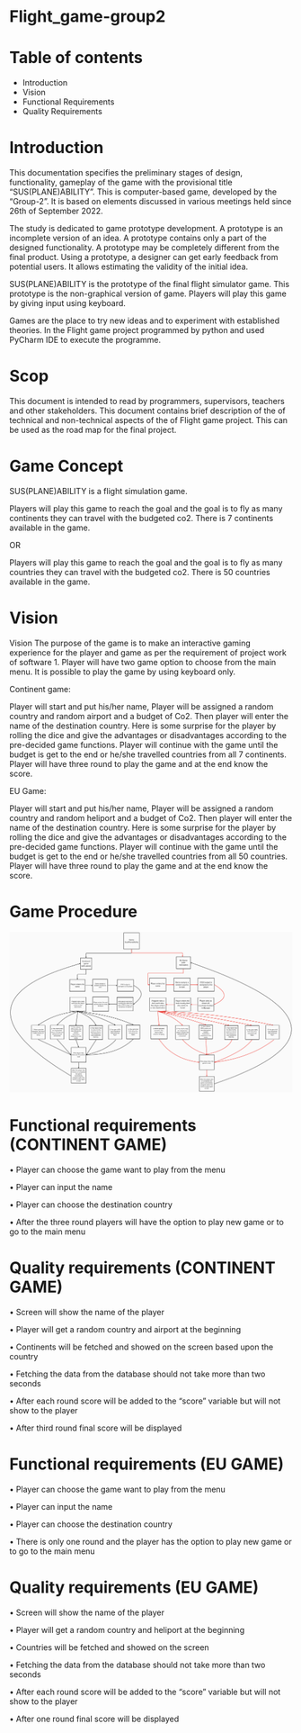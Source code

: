 # Flight_game-group2
# Table of contents
* Introduction
* Vision
* Functional Requirements
* Quality Requirements
# Introduction
This documentation specifies the preliminary stages of design, functionality, gameplay of the game with the provisional title “SUS(PLANE)ABILITY”. This is computer-based game, developed by the “Group-2”. It is based on elements discussed in various meetings held since 26th of September 2022.

The study is dedicated to game prototype development. A prototype is an incomplete version of an idea. A prototype contains only a part of the designed functionality. A prototype may be completely different from the final product. Using a prototype, a designer can get early feedback from potential users. It allows estimating the validity of the initial idea.

SUS(PLANE)ABILITY is the prototype of the final flight simulator game. This prototype is the non-graphical version of game. Players will play this game by giving input using keyboard. 

Games are the place to try new ideas and to experiment with established theories. In the Flight game project programmed by python and used PyCharm IDE to execute the programme.
# Scop
This document is intended to read by programmers, supervisors, teachers and other stakeholders. This document contains brief description of the of technical and non-technical aspects of the of Flight game project. This can be used as the road map for the final project.
# Game Concept
SUS(PLANE)ABILITY is a flight simulation game. 

Players will play this game to reach the goal and the goal is to fly as many continents they can travel with the budgeted co2. There is 7 continents available in the game.

OR

Players will play this game to reach the goal and the goal is to fly as many countries they can travel with the budgeted co2. There is 50 countries available in the game.

# Vision
Vision
The purpose of the game is to make an interactive gaming experience for the player and game as per the requirement of project work of software 1.
Player will have two game option to choose from the main menu. It is possible to play the game by using keyboard only. 

Continent game:

Player will start and put his/her name, Player will be assigned a random country and random airport and a budget of Co2. Then player will enter the name of the destination country. Here is some surprise for the player by rolling the dice and give the advantages or disadvantages according to the pre-decided game functions. Player will continue with the game until the budget is get to the end or he/she travelled countries from all 7 continents. Player will have three round to play the game and at the end know the score.

EU Game:

Player will start and put his/her name, Player will be assigned a random country and random heliport and a budget of Co2. Then player will enter the name of the destination country. Here is some surprise for the player by rolling the dice and give the advantages or disadvantages according to the pre-decided game functions. Player will continue with the game until the budget is get to the end or he/she travelled countries from all 50 countries. Player will have three round to play the game and at the end know the score.
# Game Procedure
![img_1.png](img_1.png)
# Functional requirements (CONTINENT GAME)
•	Player can choose the game want to play from the menu

•	Player can input the name

•	Player can choose the destination country

•	After the three round players will have the option to play new game or to go to the main menu

# Quality requirements (CONTINENT GAME)
•	Screen will show the name of the player

•	Player will get a random country and airport at the beginning

•	Continents will be fetched and showed on the screen based upon the country

•	Fetching the data from the database should not take more than two seconds

•	After each round score will be added to the “score” variable but will not show to the player

• After third round final score will be displayed

# Functional requirements (EU GAME)
•	Player can choose the game want to play from the menu

•	Player can input the name

•	Player can choose the destination country

•   There is only one round and the player has the option to play new game or to go to the main menu

# Quality requirements (EU GAME)
•	Screen will show the name of the player

•	Player will get a random country and heliport at the beginning

•	Countries will be fetched and showed on the screen 

•	Fetching the data from the database should not take more than two seconds

•	After each round score will be added to the “score” variable but will not show to the player

• After one round final score will be displayed
